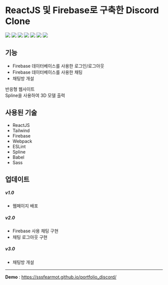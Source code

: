 # ReactJS 및 Firebase로 구축한 Discord Clone
<img src="https://img.shields.io/badge/React-61DAFB?style=flat-square&logo=React&logoColor=white"/> <img src="https://img.shields.io/badge/Tailwind-6B6D4?style=flat-square&logo=Tailwind CSS&logoColor=white"/>
<img src="https://img.shields.io/badge/Firebase-FFCA28?style=flat-square&logo=Firebase&logoColor=white"/>
<img src="https://img.shields.io/badge/Webpack-8DD6F9?style=flat-square&logo=Webpack&logoColor=white"/>
<img src="https://img.shields.io/badge/ESLint-4B32C3?style=flat-square&logo=ESLint&logoColor=white"/>
<img src="https://img.shields.io/badge/Babel-F9DC3E?style=flat-square&logo=Babel&logoColor=white"/>
<img src="https://img.shields.io/badge/Sass-CC6699?style=flat-square&logo=Sass&logoColor=white"/>


## 기능
- Firebase 데이터베이스를 사용한 로그인/로그아웃
- Firebase 데이터베이스를 사용한 채팅
- 채팅방 개설

반응형 웹사이트</br>
Spline을 사용하여 3D 모델 출력

## 사용된 기술
- ReactJS
- Tailwind
- Firebase
- Webpack
- ESLint
- Spline
- Babel
- Sass

## 업데이트

##### v1.0
- 웹페이지 배포

##### v2.0
- Firebase 사용 채팅 구현
- 채팅 로그아웃 구현

##### v3.0
- 채팅방 개설

***
**Demo** : <https://sssfearmot.github.io/portfolio_discord/>